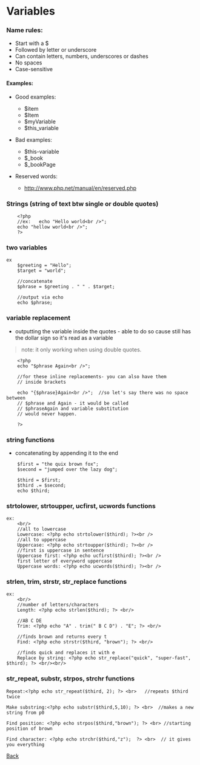 # Variables

### Name rules:

- Start with a $
- Followed by letter or underscore
- Can contain letters, numbers, underscores or dashes
- No spaces
- Case-sensitive

#### Examples:

- Good examples:

	* $item
	* $Item
	* $myVariable
	* $this_variable

- Bad examples:
	
	* $this-variable
	* $_book
	* $_bookPage

- Reserved words:

	* http://www.php.net/manual/en/reserved.php


### Strings (string of text btw single or double quotes)
```	
	<?php
	//ex:   echo "Hello world<br />";
	echo "hellow world<br />";
	?>
```		

### two variables
```
ex	
	$greeting = "Hello";
	$target = "world";
	
	//concatenate
	$phrase = $greeting . " " . $target;

	//output via echo
	echo $phrase;
```

### variable replacement

- outputting the variable inside the quotes - able to do so cause still has the dollar sign so it's read 
  as a variable

>	note: it only working when using double quotes.

```
	<?php
	echo "$phrase Again<br />";

	//for these inline replacements- you can also have them
	// inside brackets

	echo "{$phrase}Again<br />";  //so let's say there was no space between
	// $phrase and Again - it would be called
	// $phraseAgain and variable substitution
	// would never happen.

	?>
```	

### string functions

- concatenating by appending it to the end

```
	$first = "the quix brown fox";
	$second = "jumped over the lazy dog";

	$third = $first;
	$third .= $second;
	echo $third;
```

### strtolower, strtoupper, ucfirst, ucwords functions
```
ex:	
	<br/>
	//all to lowercase
	Lowercase: <?php echo strtolower($third); ?><br /> 
	//all to uppercase 
	Uppercase: <?php echo strtoupper($third); ?><br />	
	//first is uppercase in sentence
	Uppercase first: <?php echo ucfirst($third); ?><br />	
	first letter of everyword uppercase
	Uppercase words: <?php echo ucwords($third); ?><br />
```

### strlen, trim, strstr, str_replace functions
```
ex:
	<br/>
	//number of letters/characters
	Length: <?php echo strlen($third); ?> <br/>
	
	//AB C DE
	Trim: <?php echo "A" . trim(" B C D") . "E"; ?> <br/>	
	
	//finds brown and returns every t
	Find: <?php echo strstr($third, "brown"); ?> <br/>	
	
	//finds quick and replaces it with e 
	Replace by string: <?php echo str_replace("quick", "super-fast", $third); ?> <br/><br/>
```	
	

### str_repeat, substr, strpos, strchr functions

	Repeat:<?php echo str_repeat($third, 2); ?> <br>   //repeats $third twice

	Make substring:<?php echo substr($third,5,10); ?> <br>  //makes a new string from p0

	Find position: <?php echo strpos($third,"brown"); ?> <br> //starting position of brown 

	Find character: <?php echo strchr($third,"z");	?> <br>	 // it gives you everything
  




[Back](https://github.com/stefan22/phpIntro)



















